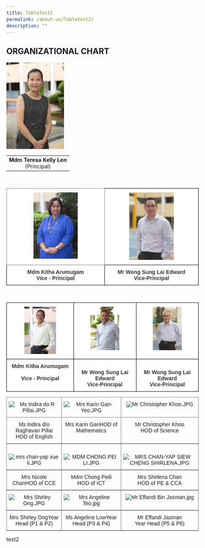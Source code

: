 ```yaml
---
title: TableTest2
permalink: /about-us/Tabletest2/
description: ""
---
```

## ORGANIZATIONAL CHART

<img src="/images/Mdm%20Teresa%20Kelly%20Len.jpeg" style="width:30%"> 



|  |
|:---:|
| <b>Mdm Teresa Kelly Len</b><br>(Principal)|

<br>


<style type="text/css">
.tg  {border-collapse:collapse;border-spacing:0;}
.tg td{border-color:black;border-style:solid;border-width:1px;font-family:Arial, sans-serif;font-size:14px;
  overflow:hidden;padding:10px 5px;word-break:normal;}
.tg th{border-color:black;border-style:solid;border-width:1px;font-family:Arial, sans-serif;font-size:14px;
  font-weight:normal;overflow:hidden;padding:10px 5px;word-break:normal;}
.tg .tg-tlx9{background-color:#FFF;color:#333;text-align:center;vertical-align:top}
.tg .tg-zkss{background-color:#FFF;border-color:inherit;color:#333;text-align:center;vertical-align:top}
.tg .tg-apyk{background-color:#FFF;color:#333;font-weight:bold;text-align:center;vertical-align:top}
</style>
<table class="tg">
<thead>
  <tr>
    <th class="tg-zkss"><img src="/images/Mdm%20Kitha%20Arumugam.jpeg" style="width:47%"> 
    </th><th class="tg-tlx9"><img src="/images/Mr%20Edward%20Wong.jpeg" style="width:50%"> </th>
	</tr>
</thead>
<tbody>
  <tr>
    <td class="tg-apyk"><span style="font-weight:bold;background-color:transparent">Mdm </span>Kitha Arumugam<br>Vice - Principal<br></td>
    <td class="tg-apyk">Mr Wong Sung Lai  Edward<br>  Vice-Principal</td>
  </tr>
</tbody>
</table>

<br>

<style type="text/css">
.tg  {border-collapse:collapse;border-spacing:0;}
.tg td{border-color:black;border-style:solid;border-width:1px;font-family:Arial, sans-serif;font-size:14px;
  overflow:hidden;padding:10px 5px;word-break:normal;}
.tg th{border-color:black;border-style:solid;border-width:1px;font-family:Arial, sans-serif;font-size:14px;
  font-weight:normal;overflow:hidden;padding:10px 5px;word-break:normal;}
.tg .tg-tlx9{background-color:#FFF;color:#333;text-align:center;vertical-align:top}
.tg .tg-apyk{background-color:#FFF;color:#333;font-weight:bold;text-align:center;vertical-align:top}
</style>
<table class="tg">
<thead>
	
  <tr>
    <th class="tg-tlx9"><img src="/images/Mr%20Abdul%20Halik%20Bin%20Abdul%20Hamid.jpeg" style="width:50%"></th>
    <th class="tg-tlx9"><img src="/images/Mr%20K%20M%20Samales.jpeg"
style="width:50%"></th>
    <th class="tg-tlx9"><img src="/images/Mr%20Philip%20Lee.jpeg" style="width:50%"></th>
  </tr>
</thead>
<tbody>
  <tr>
    <td class="tg-apyk"><span style="font-weight:bold;background-color:transparent">Mdm </span>Kitha Arumugam<br><br>Vice - Principal<br></td>
    <td class="tg-apyk"><br>  Mr Wong Sung Lai  Edward<br>  Vice-Principal </td>
    <td class="tg-apyk"><br>  Mr Wong Sung Lai  Edward<br>  Vice-Principal </td>
  </tr>
</tbody>
</table>






<style type="text/css">
.tg  {border-collapse:collapse;border-spacing:0;}
.tg td{border-color:black;border-style:solid;border-width:1px;font-family:Arial, sans-serif;font-size:14px;
  overflow:hidden;padding:10px 5px;word-break:normal;}
.tg th{border-color:black;border-style:solid;border-width:1px;font-family:Arial, sans-serif;font-size:14px;
  font-weight:normal;overflow:hidden;padding:10px 5px;word-break:normal;}
.tg .tg-c3ow{border-color:inherit;text-align:center;vertical-align:top}
</style>
<table class="tg">
<thead>
  <tr>
    <th class="tg-c3ow"><img width="216" alt="Ms Indira do R Pillai.JPG" src="https://bukittimahpri.moe.edu.sg/qql/slot/u750/Staff/Staff%202020/Ms%20Indira%20do%20R%20Pillai.JPG"></th>
    <th class="tg-c3ow"><img width="206" alt="Mrs Karin Gan-Yeo.JPG" src="https://bukittimahpri.moe.edu.sg/qql/slot/u750/Staff/Staff%202020/Mrs%20Karin%20Gan-Yeo.JPG"></th>
    <th class="tg-c3ow"><img height="316" width="205" alt="Mr Christopher Khoo.JPG" src="https://bukittimahpri.moe.edu.sg/qql/slot/u768/Staff%20Photos/Website%20Staff%20Photo/Mr%20Christopher%20Khoo[1].JPG"><span style="color:#222;background-color:#EAEAEA"></span></th>
  </tr>
</thead>
<tbody>
  <tr>
    <td class="tg-c3ow">Ms Indira d/o Raghavan Pillai <br>HOD of English<br></td>
    <td class="tg-c3ow">Mrs Karin GanHOD of Mathematics</td>
    <td class="tg-c3ow">Mr Christopher Khoo <br>HOD of Science</td>
  </tr>
  <tr>
    <td class="tg-c3ow"><br><img width="199" alt="mrs chan-yap xue li.JPG" src="https://bukittimahpri.moe.edu.sg/qql/slot/u750/Staff/2022/mrs%20chan-yap%20xue%20li.JPG"></td>
    <td class="tg-c3ow"><br><img height="260" width="199" alt="MDM CHONG PEI LI.JPG" src="https://bukittimahpri.moe.edu.sg/qql/slot/u750/Staff/2022/MDM%20CHONG%20PEI%20LI.JPG"></td>
    <td class="tg-c3ow"><br><img width="195" alt="MRS CHAN-YAP SIEW CHENG SHIRLENA.JPG" src="https://bukittimahpri.moe.edu.sg/qql/slot/u750/Staff/2022/MRS%20CHAN-YAP%20SIEW%20CHENG%20SHIRLENA.JPG"><span style="color:#222;background-color:#EAEAEA"></span></td>
  </tr>
  <tr>
    <td class="tg-c3ow">Mrs Nicole ChanHOD of CCE</td>
    <td class="tg-c3ow">Mdm Chong Peili<br>HOD of ICT</td>
    <td class="tg-c3ow">Mrs Shirlena Chan <br>HOD of PE &amp; CCA </td>
  </tr>
  <tr>
    <td class="tg-c3ow"><img width="206" alt="Mrs Shirley Ong.JPG" src="https://bukittimahpri.moe.edu.sg/qql/slot/u750/Staff/Staff%202020/Mrs%20Shirley%20Ong.JPG"></td>
    <td class="tg-c3ow"><img width="206" alt="Mrs Angeline Teo.jpg" src="https://bukittimahpri.moe.edu.sg/qql/slot/u750/Staff/2021/Mrs%20Angeline%20Teo.jpg"></td>
    <td class="tg-c3ow"><img width="206" alt="Mr Effandi Bin Jasman.jpg" src="https://bukittimahpri.moe.edu.sg/qql/slot/u750/Staff/2021/Mr%20Effandi%20Bin%20Jasman.jpg"></td>
  </tr>
  <tr>
    <td class="tg-c3ow">Mrs Shirley OngYear Head (P1 &amp; P2)</td>
    <td class="tg-c3ow">Ms Angeline LowYear Head (P3 &amp; P4)</td>
    <td class="tg-c3ow">Mr Effandi Jasman<br>Year Head (P5 &amp; P6)</td>
  </tr>
</tbody>
</table>

test2
